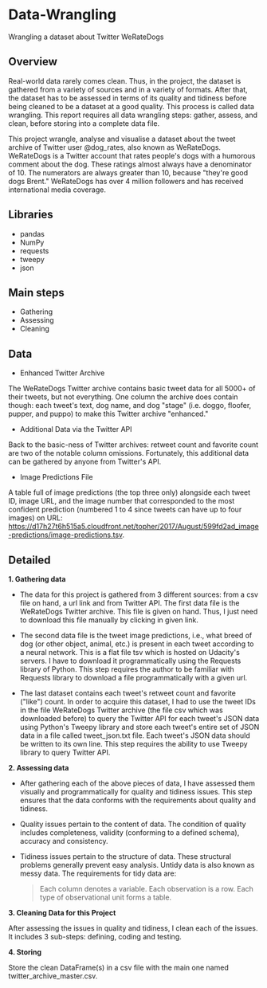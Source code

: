 # Data-Wrangling
Wrangling a dataset about Twitter WeRateDogs

## Overview

Real-world data rarely comes clean. Thus, in the project, the dataset is gathered from a variety of sources and in a variety of formats. After that, the dataset has to be assessed in terms of its quality and tidiness before being cleaned to be a dataset at a good quality. This process is called data wrangling. This report requires all data wrangling steps: gather, assess, and clean, before storing into a complete data file.


This project wrangle, analyse and visualise a dataset about the tweet archive of Twitter user @dog_rates, also known as WeRateDogs. WeRateDogs is a Twitter account that rates people's dogs with a humorous comment about the dog. These ratings almost always have a denominator of 10. The numerators are always greater than 10, because "they're good dogs Brent." WeRateDogs has over 4 million followers and has received international media coverage. 

## Libraries

- pandas
- NumPy
- requests
- tweepy
- json

## Main steps

- Gathering
- Assessing
- Cleaning

## Data

- Enhanced Twitter Archive

The WeRateDogs Twitter archive contains basic tweet data for all 5000+ of their tweets, but not everything. One column the archive does contain though: each tweet's text, dog name, and dog "stage" (i.e. doggo, floofer, pupper, and puppo) to make this Twitter archive "enhanced." 

- Additional Data via the Twitter API

Back to the basic-ness of Twitter archives: retweet count and favorite count are two of the notable column omissions. Fortunately, this additional data can be gathered by anyone from Twitter's API. 

- Image Predictions File

A table full of image predictions (the top three only) alongside each tweet ID, image URL, and the image number that corresponded to the most confident prediction (numbered 1 to 4 since tweets can have up to four images) on URL: https://d17h27t6h515a5.cloudfront.net/topher/2017/August/599fd2ad_image-predictions/image-predictions.tsv.

## Detailed

**1. Gathering data**

* The data for this project is gathered from 3 different sources: from a csv file on hand, a url link and from Twitter API.
The first data file is the WeRateDogs Twitter archive. This file is given on hand. Thus, I just need to download this file manually by clicking in given link.

* The second data file is the tweet image predictions, i.e., what breed of dog (or other object, animal, etc.) is present in each tweet according to a neural network. This is a flat file tsv which is hosted on Udacity's servers. I have to download it programmatically using the Requests library of Python. This step requires the author to be familiar with Requests library to download a file programmatically with a given url.

* The last dataset contains each tweet's retweet count and favorite ("like") count. In order to acquire this dataset, I had to use the tweet IDs in the file WeRateDogs Twitter archive (the file csv which was downloaded before) to query the Twitter API for each tweet's JSON data using Python's Tweepy library and store each tweet's entire set of JSON data in a file called tweet_json.txt file. Each tweet's JSON data should be written to its own line. This step requires the ability to use Tweepy library to query Twitter API.

**2. Assessing data**

* After gathering each of the above pieces of data, I have assessed them visually and programmatically for quality and tidiness issues. This step ensures that the data conforms with the requirements about quality and tidiness.

* Quality issues pertain to the content of data. The condition of quality includes completeness, validity (conforming to a defined schema), accuracy and consistency.

* Tidiness issues pertain to the structure of data. These structural problems generally prevent easy analysis. Untidy data is also known as messy data. The requirements for tidy data are:
   > Each column denotes a variable.
   > Each observation is a row.
   > Each type of observational unit forms a table.

**3. Cleaning Data for this Project**

After assessing the issues in quality and tidiness, I clean each of the issues. It includes 3 sub-steps: defining, coding and testing. 

**4. Storing**

Store the clean DataFrame(s) in a csv file with the main one named twitter_archive_master.csv.


